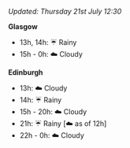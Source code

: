 *Updated: Thursday 21st July 12:30*

**Glasgow**

* 13h, 14h: :umbrella: Rainy
* 15h - 0h: :cloud: Cloudy

**Edinburgh**

* 13h: :cloud: Cloudy
* 14h: :umbrella: Rainy
* 15h - 20h: :cloud: Cloudy
* 21h: :umbrella: Rainy [:cloud: as of 12h]
* 22h - 0h: :cloud: Cloudy
